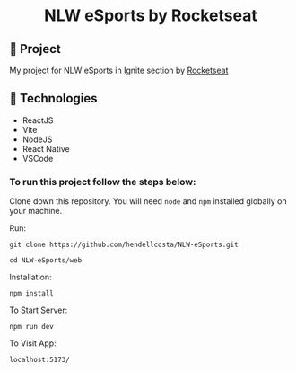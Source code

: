 <h1 align="center">
	NLW eSports by Rocketseat
</h1>
<p align="center">
<!-- <img src="https://github.com/IgorThierry/nlw-return-impulse/blob/main/.github/Capa.png?raw=true" alt="Banner" /> -->
</p>




## 🚀 Project
My project for NLW eSports in Ignite section by <a href='https://www.rocketseat.com.br/'>Rocketseat</a>

## 🔧 Technologies

- ReactJS
- Vite
- NodeJS
- React Native
- VSCode

### To run this project follow the steps below:  

Clone down this repository. You will need `node` and `npm` installed globally on your machine.

Run:

`git clone https://github.com/hendellcosta/NLW-eSports.git`

`cd NLW-eSports/web`

Installation:

`npm install`

To Start Server:

`npm run dev`  

To Visit App:

`localhost:5173/`  

<!-- Hendell Costa -->

